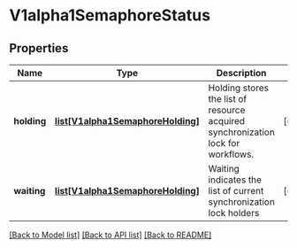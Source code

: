# V1alpha1SemaphoreStatus

## Properties
Name | Type | Description | Notes
------------ | ------------- | ------------- | -------------
**holding** | [**list[V1alpha1SemaphoreHolding]**](V1alpha1SemaphoreHolding.md) | Holding stores the list of resource acquired synchronization lock for workflows. | [optional] 
**waiting** | [**list[V1alpha1SemaphoreHolding]**](V1alpha1SemaphoreHolding.md) | Waiting indicates the list of current synchronization lock holders | [optional] 

[[Back to Model list]](../README.md#documentation-for-models) [[Back to API list]](../README.md#documentation-for-api-endpoints) [[Back to README]](../README.md)


